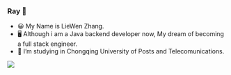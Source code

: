 ### Ray 👋
- 😀 My Name is LieWen Zhang.
- 🖥️ Although i am a Java backend developer now, My dream of becoming a full stack engineer.
- 🏫 I’m  studying in Chongqing University of Posts and Telecomunications.


<a href="https://github.com/anuraghazra/github-readme-stats">
  <img align="left" src="https://github-readme-stats.vercel.app/api?username=Ray-ux&count_private=true&show_icons=truee&theme=radica" />
</a>
